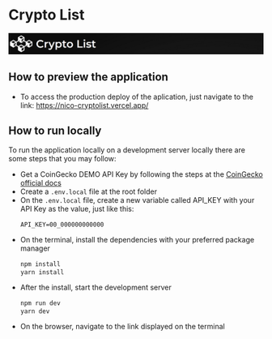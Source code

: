 # Crypto List

![app headear](/docs/assets/images/header.png)

## How to preview the application

- To access the production deploy of the aplication, just navigate to the link:
  https://nico-cryptolist.vercel.app/

## How to run locally

To run the application locally on a development server locally there are some steps that you may follow:

- Get a CoinGecko DEMO API Key by following the steps at the [CoinGecko official docs](https://support.coingecko.com/hc/en-us/articles/21880397454233-User-Guide-How-to-sign-up-for-CoinGecko-Demo-API-and-generate-an-API-key)
- Create a `.env.local` file at the root folder
- On the `.env.local` file, create a new variable called API_KEY with your API Key as the value, just like this:
  ```
  API_KEY=00_000000000000
  ```
- On the terminal, install the dependencies with your preferred package manager
  ```
  npm install
  yarn install
  ```
- After the install, start the development server
  ```
  npm run dev
  yarn dev
  ```
- On the browser, navigate to the link displayed on the terminal
